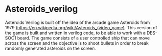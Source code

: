 # Asteroids_verilog

Asteroids Verilog is built off the idea of the arcade game Asteroids from 1979 (https://en.wikipedia.org/wiki/Asteroids_(video_game). This version of the game is built and written in verilog code, to be able to work with a DES-SOC1 board. The game consists of a user controlled ship that can move across the screen and the objective is to shoot bullets in order to break randomly generated asteroids on the screen.

